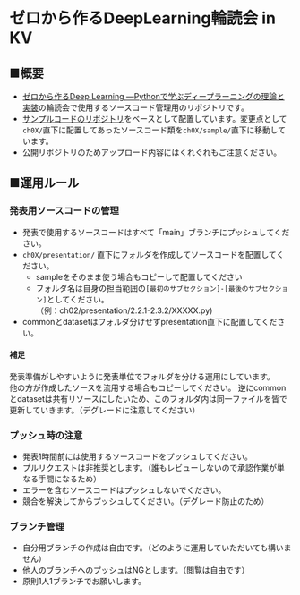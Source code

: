 # ゼロから作るDeepLearning輪読会 in KV

## ■概要
* [ゼロから作るDeep Learning ―Pythonで学ぶディープラーニングの理論と実装](https://www.amazon.co.jp/dp/4873117585)の輪読会で使用するソースコード管理用のリポジトリです。
* [サンプルコードのリポジトリ](https://github.com/oreilly-japan/deep-learning-from-scratch)をベースとして配置しています。変更点として`ch0X/`直下に配置してあったソースコード類を`ch0X/sample/`直下に移動しています。
* 公開リポジトリのためアップロード内容にはくれぐれもご注意ください。

## ■運用ルール

### 発表用ソースコードの管理
* 発表で使用するソースコードはすべて「main」ブランチにプッシュしてください。
* `ch0X/presentation/` 直下にフォルダを作成してソースコードを配置してください。
  - sampleをそのまま使う場合もコピーして配置してください
  - フォルダ名は自身の担当範囲の`[最初のサブセクション]-[最後のサブセクション]`としてください。<br>（例：ch02/presentation/2.2.1-2.3.2/XXXXX.py)
* commonとdatasetはフォルダ分けせずpresentation直下に配置してください。
#### 補足
発表準備がしやすいように発表単位でフォルダを分ける運用にしています。<br> 他の方が作成したソースを流用する場合もコピーしてください。
逆にcommonとdatasetは共有リソースにしたいため、このフォルダ内は同一ファイルを皆で更新していきます。（デグレードに注意してください）

### プッシュ時の注意
* 発表1時間前には使用するソースコードをプッシュしてください。
* プルリクエストは非推奨とします。（誰もレビューしないので承認作業が単なる手間になるため）
* エラーを含むソースコードはプッシュしないでください。
* 競合を解決してからプッシュしてください。（デグレード防止のため）

### ブランチ管理
* 自分用ブランチの作成は自由です。（どのように運用していただいても構いません）
* 他人のブランチへのプッシュはNGとします。（閲覧は自由です）
* 原則1人1ブランチでお願いします。
